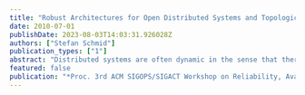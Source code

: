 ```yaml
---
title: "Robust Architectures for Open Distributed Systems and Topological Self-Stabilization (Invited Paper)"
date: 2010-07-01
publishDate: 2023-08-03T14:03:31.926028Z
authors: ["Stefan Schmid"]
publication_types: ["1"]
abstract: "Distributed systems are often dynamic in the sense that there are frequent membership changes (nodes joining and leaving the network), either due to regular churn or due to an attack. Maintaining availability and full functionality of such a system under continuous topological changes hence constitutes an important algorithmic challenge. This paper reports on some of our recent results on robust distributed systems. We review two randomized architectures that build upon the continuous-discrete approach by Naor and Wieder, namely the ıt SHELL network which allows for fast joins and leaves and organizes more reliable (or stronger) nodes in a core network where their communication is not affected by malicious (or weak) nodes, and the ıt Chameleon network whose replica placement strategy and whose intentional topological updates ensure resiliency against denial-of-service attacks, even from past insiders. To complement our investigations on randomized architectures, we discuss algorithms to maintain hypercubic networks under worstcase churn. Finally, we advocate the design of self-stabilizing topologies---a very appealing and still not well-understood notion of robustness---that converge quickly to a desirable structure from arbitrarily degenerated states. As a use case, graph linearization is examined in more detail. This invited paper complements the WRAS talk and is joint work with Matthias Baumgart, Dominik Gall, Riko Jacob, Fabian Kuhn, Andrea Richa, Stephan Ritscher, Christian Scheideler, Joest Smit, Hanjo Täubig, and Roger Wattenhofer."
featured: false
publication: "*Proc. 3rd ACM SIGOPS/SIGACT Workshop on Reliability, Availability, and Security (WRAS)*"
---
```


